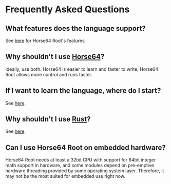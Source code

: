 
Frequently Asked Questions
==========================

What features does the language support?
----------------------------------------

See [here](/docs/Features) for Horse64 Root's features.


Why shouldn't I use [Horse64](https://horse64.org)?
---------------------------------------------------

Ideally, use both.
Horse64 is easier to learn and faster to write,
Horse64 Root allows more control and runs faster.


If I want to learn the language, where do I start?
--------------------------------------------------

See [here](/docs/Introduction#how-to-learn-horse64-root).


Why shouldn't I use [Rust](https://www.rust-lang.org/)?
-------------------------------------------------------

See [here](/docs/Features#why-not-rust).


Can I use Horse64 Root on embedded hardware?
--------------------------------------------

Horse64 Root needs at least a 32bit CPU with support for
64bit integer math support in hardware, and some modules
depend on pre-emptive hardware threading provided by some
operating system layer. Therefore, it may not be the most
suited for embedded use right now.

